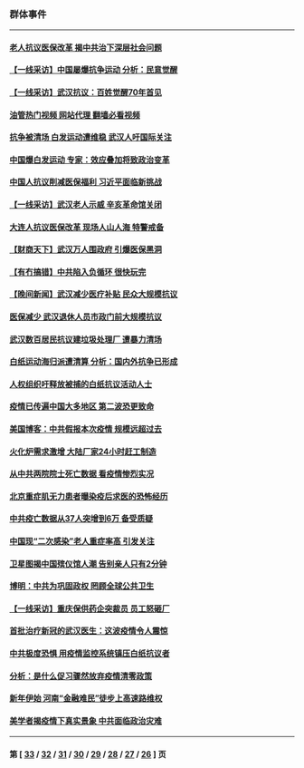 ### 群体事件
---
#### [老人抗议医保改革 揭中共治下深层社会问题](../../pages/ncid279/n13934963.md?02251245) 
#### [【一线采访】中国屡爆抗争运动 分析：民意觉醒](../../pages/ncid279/n13934024.md?02251245) 
#### [【一线采访】武汉抗议：百姓觉醒70年首见](../../pages/ncid279/n13931265.md?02251245) 
#### [油管热门视频 网站代理 翻墙必看视频](http://138.2.39.72:81/youtube.html?epic-marker?02251245)
#### [抗争被清场 白发运动遭维稳 武汉人吁国际关注](../../pages/ncid279/n13931147.md?02251245) 
#### [中国爆白发运动 专家：效应叠加将致政治变革](../../pages/ncid279/n13931004.md?02251245) 
#### [中国人抗议削减医保福利 习近平面临新挑战](../../pages/ncid279/n13930530.md?02251245) 
#### [【一线采访】武汉老人示威 辛亥革命馆关闭](../../pages/ncid279/n13930368.md?02251245) 
#### [大连人抗议医保改革 现场人山人海 特警戒备](../../pages/ncid279/n13930248.md?02251245) 
#### [【财商天下】武汉万人围政府 引爆医保黑洞](../../pages/ncid279/n13927281.md?02251245) 
#### [【有冇搞错】中共陷入负循环 很快玩完](../../pages/ncid279/n13926140.md?02251245) 
#### [【晚间新闻】武汉减少医疗补贴 民众大规模抗议](../../pages/ncid279/n13925524.md?02251245) 
#### [医保减少 武汉退休人员市政门前大规模抗议](../../pages/ncid279/n13925389.md?02251245) 
#### [武汉数百居民抗议建垃圾处理厂 遭暴力清场](../../pages/ncid279/n13922269.md?02251245) 
#### [白纸运动海归派遭清算 分析：国内外抗争已形成](../../pages/ncid279/n13919416.md?02251245) 
#### [人权组织吁释放被捕的白纸抗议活动人士](../../pages/ncid279/n13917517.md?02251245) 
#### [疫情已传遍中国大多地区 第二波恐更致命](../../pages/ncid279/n13914332.md?02251245) 
#### [美国博客：中共假报本次疫情 规模远超过去](../../pages/ncid279/n13912604.md?02251245) 
#### [火化炉需求激增 大陆厂家24小时赶工制造](../../pages/ncid279/n13912205.md?02251245) 
#### [从中共两院院士死亡数据 看疫情惨烈实况](../../pages/ncid279/n13910619.md?02251245) 
#### [北京重症肌无力患者曝染疫后求医的恐怖经历](../../pages/ncid279/n13909480.md?02251245) 
#### [中共疫亡数据从37人突增到6万 备受质疑](../../pages/ncid279/n13907051.md?02251245) 
#### [中国现“二次感染”老人重症率高 引发关注](../../pages/ncid279/n13906493.md?02251245) 
#### [卫星图揭中国殡仪馆人潮 告别亲人只有2分钟](../../pages/ncid279/n13904053.md?02251245) 
#### [博明：中共为巩固政权 罔顾全球公共卫生](../../pages/ncid279/n13901752.md?02251245) 
#### [【一线采访】重庆保供药企突裁员 员工怒砸厂](../../pages/ncid279/n13901673.md?02251245) 
#### [首批治疗新冠的武汉医生：这波疫情令人震惊](../../pages/ncid279/n13900313.md?02251245) 
#### [中共极度恐惧 用疫情监控系统镇压白纸抗议者](../../pages/ncid279/n13900225.md?02251245) 
#### [分析：是什么促习骤然放弃疫情清零政策](../../pages/ncid279/n13899652.md?02251245) 
#### [新年伊始 河南“金融难民”徒步上高速路维权](../../pages/ncid279/n13897842.md?02251245) 
#### [美学者揭疫情下真实景象 中共面临政治灾难](../../pages/ncid279/n13896569.md?02251245) 

---
#### 第 [ [33](./33.md?02251245) / [32](./32.md?02251245) / [31](./31.md?02251245) / [30](./30.md?02251245) / [29](./29.md?02251245) / [28](./28.md?02251245) / [27](./27.md?02251245) / [26](./26.md?02251245) ] 页

